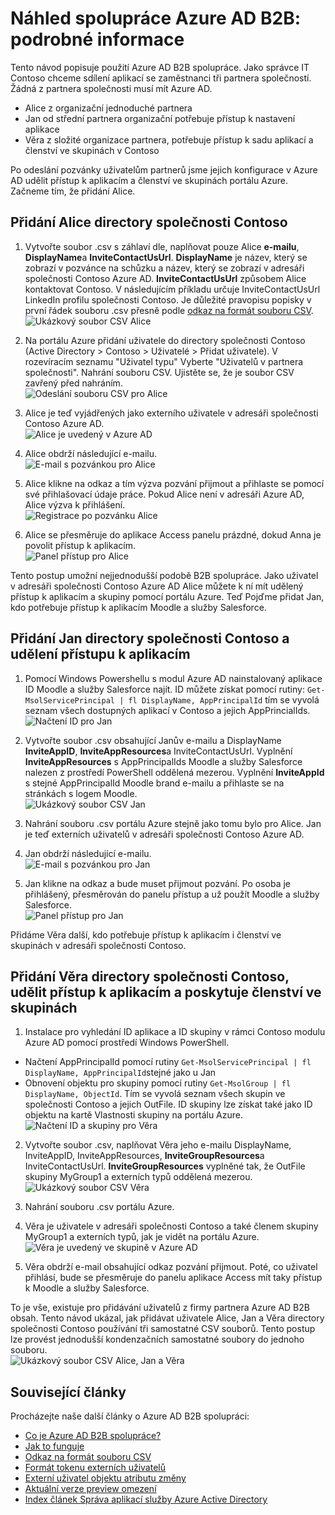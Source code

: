 <properties
   pageTitle="Podrobné informace o použití náhledu spolupráce Azure Active Directory B2B | Microsoft Azure"
   description="Azure Active Directory B2B spolupráce podporuje vztahy mezi více společnostmi povolením obchodní partnery selektivně přístup k podnikové aplikace"
   services="active-directory"
   documentationCenter=""
   authors="viv-liu"
   manager="cliffdi"
   editor=""
   tags=""/>

<tags
   ms.service="active-directory"
   ms.devlang="NA"
   ms.topic="get-started-article"
   ms.tgt_pltfrm="NA"
   ms.workload="identity"
   ms.date="05/09/2016"
   ms.author="viviali"/>

# <a name="azure-ad-b2b-collaboration-preview-detailed-walkthrough"></a>Náhled spolupráce Azure AD B2B: podrobné informace

Tento návod popisuje použití Azure AD B2B spolupráce. Jako správce IT Contoso chceme sdílení aplikací se zaměstnanci tři partnera společností. Žádná z partnera společnosti musí mít Azure AD.

- Alice z organizační jednoduché partnera
- Jan od střední partnera organizační potřebuje přístup k nastavení aplikace
- Věra z složité organizace partnera, potřebuje přístup k sadu aplikací a členství ve skupinách v Contoso

Po odeslání pozvánky uživatelům partnerů jsme jejich konfigurace v Azure AD udělit přístup k aplikacím a členství ve skupinách portálu Azure. Začneme tím, že přidání Alice.

## <a name="adding-alice-to-the-contoso-directory"></a>Přidání Alice directory společnosti Contoso
1. Vytvořte soubor .csv s záhlaví dle, naplňovat pouze Alice **e-mailu**, **DisplayName**a **InviteContactUsUrl**. **DisplayName** je název, který se zobrazí v pozvánce na schůzku a název, který se zobrazí v adresáři společnosti Contoso Azure AD. **InviteContactUsUrl** způsobem Alice kontaktovat Contoso. V následujícím příkladu určuje InviteContactUsUrl LinkedIn profilu společnosti Contoso. Je důležité pravopisu popisky v první řádek souboru .csv přesně podle [odkaz na formát souboru CSV](active-directory-b2b-references-csv-file-format.md).  
![Ukázkový soubor CSV Alice](./media/active-directory-b2b-detailed-walkthrough/AliceCSV.png)

2. Na portálu Azure přidání uživatele do directory společnosti Contoso (Active Directory > Contoso > Uživatelé > Přidat uživatele). V rozevíracím seznamu "Uživatel typu" Vyberte "Uživatelů v partnera společnosti". Nahrání souboru CSV. Ujistěte se, že je soubor CSV zavřený před nahráním.  
![Odeslání souboru CSV pro Alice](./media/active-directory-b2b-detailed-walkthrough/AliceUpload.png)

3. Alice je teď vyjádřených jako externího uživatele v adresáři společnosti Contoso Azure AD.  
![Alice je uvedený v Azure AD](./media/active-directory-b2b-detailed-walkthrough/AliceInAD.png)

4. Alice obdrží následující e-mailu.  
![E-mail s pozvánkou pro Alice](./media/active-directory-b2b-detailed-walkthrough/AliceEmail.png)

5. Alice klikne na odkaz a tím výzva pozvání přijmout a přihlaste se pomocí své přihlašovací údaje práce. Pokud Alice není v adresáři Azure AD, Alice výzva k přihlášení.  
![Registrace po pozvánku Alice](./media/active-directory-b2b-detailed-walkthrough/AliceSignUp.png)

6. Alice se přesměruje do aplikace Access panelu prázdné, dokud Anna je povolit přístup k aplikacím.  
![Panel přístup pro Alice](./media/active-directory-b2b-detailed-walkthrough/AliceAccessPanel.png)

Tento postup umožní nejjednodušší podobě B2B spolupráce. Jako uživatel v adresáři společnosti Contoso Azure AD Alice můžete k ní mít udělený přístup k aplikacím a skupiny pomocí portálu Azure. Teď Pojďme přidat Jan, kdo potřebuje přístup k aplikacím Moodle a služby Salesforce.

## <a name="adding-bob-to-the-contoso-directory-and-granting-access-to-apps"></a>Přidání Jan directory společnosti Contoso a udělení přístupu k aplikacím
1. Pomocí Windows Powershellu s modul Azure AD nainstalovaný aplikace ID Moodle a služby Salesforce najít. ID můžete získat pomocí rutiny: `Get-MsolServicePrincipal | fl DisplayName, AppPrincipalId` tím se vyvolá seznam všech dostupných aplikací v Contoso a jejich AppPrincialIds.  
![Načtení ID pro Jan](./media/active-directory-b2b-detailed-walkthrough/BobPowerShell.png)

2. Vytvořte soubor .csv obsahující Janův e-mailu a DisplayName **InviteAppID**, **InviteAppResources**a InviteContactUsUrl. Vyplnění **InviteAppResources** s AppPrincipalIds Moodle a služby Salesforce nalezen z prostředí PowerShell oddělená mezerou. Vyplnění **InviteAppId** s stejné AppPrincipalId Moodle brand e-mailu a přihlaste se na stránkách s logem Moodle.  
![Ukázkový soubor CSV Jan](./media/active-directory-b2b-detailed-walkthrough/BobCSV.png)

3. Nahrání souboru .csv portálu Azure stejně jako tomu bylo pro Alice. Jan je teď externích uživatelů v adresáři společnosti Contoso Azure AD.

4. Jan obdrží následující e-mailu.  
![E-mail s pozvánkou pro Jan](./media/active-directory-b2b-detailed-walkthrough/BobEmail.png)

5. Jan klikne na odkaz a bude muset přijmout pozvání. Po osoba je přihlášený, přesměrován do panelu přístup a už použít Moodle a služby Salesforce.  
![Panel přístup pro Jan](./media/active-directory-b2b-detailed-walkthrough/BobAccessPanel.png)

Přidáme Věra další, kdo potřebuje přístup k aplikacím i členství ve skupinách v adresáři společnosti Contoso.

## <a name="adding-carol-to-the-contoso-directory-granting-access-to-apps-and-giving-group-membership"></a>Přidání Věra directory společnosti Contoso, udělit přístup k aplikacím a poskytuje členství ve skupinách

1. Instalace pro vyhledání ID aplikace a ID skupiny v rámci Contoso modulu Azure AD pomocí prostředí Windows PowerShell.
 - Načtení AppPrincipalId pomocí rutiny `Get-MsolServicePrincipal | fl DisplayName, AppPrincipalId`stejné jako u Jan
 - Obnovení objektu pro skupiny pomocí rutiny `Get-MsolGroup | fl DisplayName, ObjectId`. Tím se vyvolá seznam všech skupin ve společnosti Contoso a jejich OutFile. ID skupiny lze získat také jako ID objektu na kartě Vlastnosti skupiny na portálu Azure.  
![Načtení ID a skupiny pro Věra](./media/active-directory-b2b-detailed-walkthrough/CarolPowerShell.png)

2. Vytvořte soubor .csv, naplňovat Věra jeho e-mailu DisplayName, InviteAppID, InviteAppResources, **InviteGroupResources**a InviteContactUsUrl. **InviteGroupResources** vyplněné tak, že OutFile skupiny MyGroup1 a externích typů oddělená mezerou.  
![Ukázkový soubor CSV Věra](./media/active-directory-b2b-detailed-walkthrough/CarolCSV.png)

3. Nahrání souboru .csv portálu Azure.

4. Věra je uživatele v adresáři společnosti Contoso a také členem skupiny MyGroup1 a externích typů, jak je vidět na portálu Azure.  
![Věra je uvedený ve skupině v Azure AD](./media/active-directory-b2b-detailed-walkthrough/CarolGroup.png)

5. Věra obdrží e-mail obsahující odkaz pozvání přijmout. Poté, co uživatel přihlásí, bude se přesměruje do panelu aplikace Access mít taky přístup k Moodle a služby Salesforce.  

To je vše, existuje pro přidávání uživatelů z firmy partnera Azure AD B2B obsah. Tento návod ukázal, jak přidávat uživatele Alice, Jan a Věra directory společnosti Contoso používání tři samostatné CSV souborů. Tento postup lze provést jednodušší kondenzačních samostatné soubory do jednoho souboru.  
![Ukázkový soubor CSV Alice, Jan a Věra](./media/active-directory-b2b-detailed-walkthrough/CombinedCSV.png)

## <a name="related-articles"></a>Související články
Procházejte naše další články o Azure AD B2B spolupráci:

- [Co je Azure AD B2B spolupráce?](active-directory-b2b-what-is-azure-ad-b2b.md)
- [Jak to funguje](active-directory-b2b-how-it-works.md)
- [Odkaz na formát souboru CSV](active-directory-b2b-references-csv-file-format.md)
- [Formát tokenu externích uživatelů](active-directory-b2b-references-external-user-token-format.md)
- [Externí uživatel objektu atributu změny](active-directory-b2b-references-external-user-object-attribute-changes.md)
- [Aktuální verze preview omezení](active-directory-b2b-current-preview-limitations.md)
- [Index článek Správa aplikací služby Azure Active Directory](active-directory-apps-index.md)
